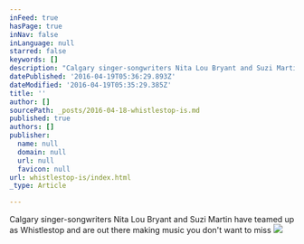 ```yaml
---
inFeed: true
hasPage: true
inNav: false
inLanguage: null
starred: false
keywords: []
description: "Calgary singer-songwriters Nita Lou Bryant and Suzi Martin have teamed up as Whistlestop and are out there making music you don't want to miss"
datePublished: '2016-04-19T05:36:29.893Z'
dateModified: '2016-04-19T05:35:29.385Z'
title: ''
author: []
sourcePath: _posts/2016-04-18-whistlestop-is.md
published: true
authors: []
publisher:
  name: null
  domain: null
  url: null
  favicon: null
url: whistlestop-is/index.html
_type: Article

---
```

Calgary singer-songwriters Nita Lou Bryant and Suzi Martin have teamed up as Whistlestop and are out there making music you don't want to miss
![](https://the-grid-user-content.s3-us-west-2.amazonaws.com/cf3a96a9-cc2a-465f-81cb-751d00ce2cbb.jpg)